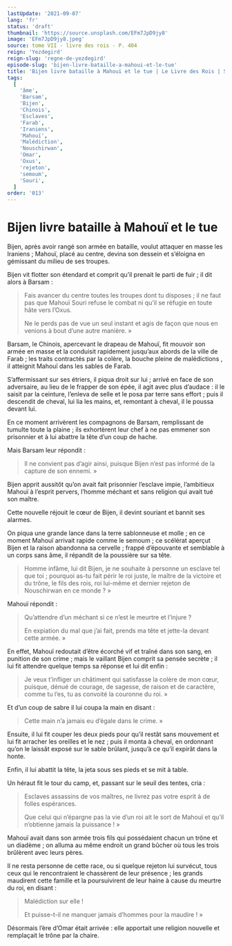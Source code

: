 ```yaml
---
lastUpdate: '2021-09-07'
lang: 'fr'
status: 'draft'
thumbnail: 'https://source.unsplash.com/EFm7JpD9jy8'
image: 'EFm7JpD9jy8.jpeg'
source: tome VII - livre des rois - P. 404
reign: 'Yezdegird'
reign-slug: 'regne-de-yezdegird'
episode-slug: 'bijen-livre-bataille-a-mahoui-et-le-tue'
title: 'Bijen livre bataille à Mahouï et le tue | Le Livre des Rois | Shâhnâmeh'
tags:
  [
    'âme',
    'Barsam',
    'Bijen',
    'Chinois',
    'Esclaves',
    'Farab',
    'Iraniens',
    'Mahouï',
    'Malédiction',
    'Nouschirwan',
    'Omar',
    'Oxus',
    'rejeton',
    'semoum',
    'Souri',
  ]
order: '013'
---
```


<!-- LTeX: language=fr -->

# Bijen livre bataille à Mahouï et le tue

Bijen, après avoir rangé son armée en bataille, voulut attaquer en masse les Iraniens ; Mahouï, placé au centre, devina son dessein et s’éloigna en gémissant du milieu de ses troupes.

Bijen vit flotter son étendard et comprit qu’il prenait le parti de fuir ; il dit alors à Barsam :

> Fais avancer du centre toutes les troupes dont tu disposes ; il ne faut pas que Mahouï Souri refuse le combat ni qu’il se réfugie en toute hâte vers l’Oxus.
>
> Ne le perds pas de vue un seul instant et agis de façon que nous en venions à bout d’une autre manière. »

Barsam, le Chinois, apercevant le drapeau de Mahouï, fit mouvoir son armée en masse et la conduisit rapidement jusqu’aux abords de la ville de Farab ; les traits contractés par la colère, la bouche pleine de malédictions , il atteignit Mahouï dans les sables de Farab.

S’affermissant sur ses étriers, il piqua droit sur lui ; arrivé en face de son adversaire, au lieu de le frapper de son épée, il agit avec plus d’audace : il le saisit par la ceinture, l’enleva de selle et le posa par terre sans effort ; puis il descendit de cheval, lui lia les mains, et, remontant à cheval, il le poussa devant lui.

En ce moment arrivèrent les compagnons de Barsam, remplissant de tumulte toute la plaine ; ils exhortèrent leur chef à ne pas emmener son prisonnier et à lui abattre la tête d’un coup de hache.

Mais Barsam leur répondit :

> Il ne convient pas d’agir ainsi, puisque Bijen n’est pas informé de la capture de son ennemi. »

Bijen apprit aussitôt qu’on avait fait prisonnier l’esclave impie, l’ambitieux Mahouï à l’esprit pervers, l’homme méchant et sans religion qui avait tué son maître.

Cette nouvelle réjouit le cœur de Bijen, il devint souriant et bannit ses alarmes.

On piqua une grande lance dans la terre sablonneuse et molle ; en ce moment Mahouï arrivait rapide comme le semoum ; ce scélérat aperçut Bijen et la raison abandonna sa cervelle ; frappé d’épouvante et semblable à un corps sans âme, il répandit de la poussière sur sa tête.

> Homme infâme, lui dit Bijen, je ne souhaite à personne un esclave tel que toi ; pourquoi as-tu fait périr le roi juste, le maître de la victoire et du trône, le fils des rois, roi lui-même et dernier rejeton de Nouschirwan en ce monde ? »

Mahouï répondit :

> Qu’attendre d’un méchant si ce n’est le meurtre et l’injure ?
>
> En expiation du mal que j’ai fait, prends ma tête et jette-la devant cette armée. »

En effet, Mahouï redoutait d’être écorché vif et traîné dans son sang, en punition de son crime ; mais le vaillant Bijen comprit sa pensée secrète ; il lui fit attendre quelque temps sa réponse et lui dit enfin :

> Je veux t’infliger un châtiment qui satisfasse la colère de mon cœur, puisque, dénué de courage, de sagesse, de raison et de caractère, comme tu l’es, tu as convoité la couronne du roi. »

Et d’un coup de sabre il lui coupa la main en disant :

> Cette main n’a jamais eu d’égale dans le crime. »

Ensuite, il lui fit couper les deux pieds pour qu’il restât sans mouvement et lui fit arracher les oreilles et le nez ; puis il monta à cheval, en ordonnant qu’on le laissât exposé sur le sable brûlant, jusqu’à ce qu’il expirât dans la honte.

Enfin, il lui abattit la tête, la jeta sous ses pieds et se mit à table.

Un héraut fit le tour du camp, et, passant sur le seuil des tentes, cria :

> Esclaves assassins de vos maîtres, ne livrez pas votre esprit à de folles espérances.
>
> Que celui qui n’épargne pas la vie d’un roi ait le sort de Mahouï et qu’il n’obtienne jamais la puissance ! »

Mahouï avait dans son armée trois fils qui possédaient chacun un trône et un diadème ; on alluma au même endroit un grand bûcher où tous les trois brûlèrent avec leurs pères.

Il ne resta personne de cette race, ou si quelque rejeton lui survécut, tous ceux qui le rencontraient le chassèrent de leur présence ; les grands maudirent cette famille et la poursuivirent de leur haine à cause du meurtre du roi, en disant :

> Malédiction sur elle !
>
> Et puisse-t-il ne manquer jamais d’hommes pour la maudire ! »

Désormais l’ère d’Omar était arrivée : elle apportait une religion nouvelle et remplaçait le trône par la chaire.
